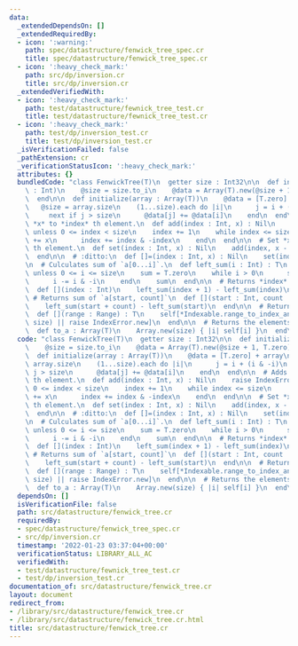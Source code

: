 ```yaml
---
data:
  _extendedDependsOn: []
  _extendedRequiredBy:
  - icon: ':warning:'
    path: spec/datastructure/fenwick_tree_spec.cr
    title: spec/datastructure/fenwick_tree_spec.cr
  - icon: ':heavy_check_mark:'
    path: src/dp/inversion.cr
    title: src/dp/inversion.cr
  _extendedVerifiedWith:
  - icon: ':heavy_check_mark:'
    path: test/datastructure/fewnick_tree_test.cr
    title: test/datastructure/fewnick_tree_test.cr
  - icon: ':heavy_check_mark:'
    path: test/dp/inversion_test.cr
    title: test/dp/inversion_test.cr
  _isVerificationFailed: false
  _pathExtension: cr
  _verificationStatusIcon: ':heavy_check_mark:'
  attributes: {}
  bundledCode: "class FenwickTree(T)\n  getter size : Int32\n\n  def initialize(size\
    \ : Int)\n    @size = size.to_i\n    @data = Array(T).new(@size + 1, T.zero)\n\
    \  end\n\n  def initialize(array : Array(T))\n    @data = [T.zero] + array\n \
    \   @size = array.size\n    (1...size).each do |i|\n      j = i + (i & -i)\n \
    \     next if j > size\n      @data[j] += @data[i]\n    end\n  end\n\n  # Adds\
    \ *x* to *index* th element.\n  def add(index : Int, x) : Nil\n    raise IndexError.new\
    \ unless 0 <= index < size\n    index += 1\n    while index <= size\n      @data[index]\
    \ += x\n      index += index & -index\n    end\n  end\n\n  # Set *x* to *index*\
    \ th element.\n  def set(index : Int, x) : Nil\n    add(index, x - self[index])\n\
    \  end\n\n  # :ditto:\n  def []=(index : Int, x) : Nil\n    set(index, x)\n  end\n\
    \n  # Culculates sum of `a[0...i]`.\n  def left_sum(i : Int) : T\n    raise IndexError.new\
    \ unless 0 <= i <= size\n    sum = T.zero\n    while i > 0\n      sum += @data[i]\n\
    \      i -= i & -i\n    end\n    sum\n  end\n\n  # Returns *index* th element.\n\
    \  def [](index : Int)\n    left_sum(index + 1) - left_sum(index)\n  end\n\n \
    \ # Returns sum of `a[start, count]`\n  def [](start : Int, count : Int) : T\n\
    \    left_sum(start + count) - left_sum(start)\n  end\n\n  # Returns sum of `a[range]`\n\
    \  def [](range : Range) : T\n    self[*Indexable.range_to_index_and_count(range,\
    \ size) || raise IndexError.new]\n  end\n\n  # Returns the elements as an Array.\n\
    \  def to_a : Array(T)\n    Array.new(size) { |i| self[i] }\n  end\nend\n"
  code: "class FenwickTree(T)\n  getter size : Int32\n\n  def initialize(size : Int)\n\
    \    @size = size.to_i\n    @data = Array(T).new(@size + 1, T.zero)\n  end\n\n\
    \  def initialize(array : Array(T))\n    @data = [T.zero] + array\n    @size =\
    \ array.size\n    (1...size).each do |i|\n      j = i + (i & -i)\n      next if\
    \ j > size\n      @data[j] += @data[i]\n    end\n  end\n\n  # Adds *x* to *index*\
    \ th element.\n  def add(index : Int, x) : Nil\n    raise IndexError.new unless\
    \ 0 <= index < size\n    index += 1\n    while index <= size\n      @data[index]\
    \ += x\n      index += index & -index\n    end\n  end\n\n  # Set *x* to *index*\
    \ th element.\n  def set(index : Int, x) : Nil\n    add(index, x - self[index])\n\
    \  end\n\n  # :ditto:\n  def []=(index : Int, x) : Nil\n    set(index, x)\n  end\n\
    \n  # Culculates sum of `a[0...i]`.\n  def left_sum(i : Int) : T\n    raise IndexError.new\
    \ unless 0 <= i <= size\n    sum = T.zero\n    while i > 0\n      sum += @data[i]\n\
    \      i -= i & -i\n    end\n    sum\n  end\n\n  # Returns *index* th element.\n\
    \  def [](index : Int)\n    left_sum(index + 1) - left_sum(index)\n  end\n\n \
    \ # Returns sum of `a[start, count]`\n  def [](start : Int, count : Int) : T\n\
    \    left_sum(start + count) - left_sum(start)\n  end\n\n  # Returns sum of `a[range]`\n\
    \  def [](range : Range) : T\n    self[*Indexable.range_to_index_and_count(range,\
    \ size) || raise IndexError.new]\n  end\n\n  # Returns the elements as an Array.\n\
    \  def to_a : Array(T)\n    Array.new(size) { |i| self[i] }\n  end\nend\n"
  dependsOn: []
  isVerificationFile: false
  path: src/datastructure/fenwick_tree.cr
  requiredBy:
  - spec/datastructure/fenwick_tree_spec.cr
  - src/dp/inversion.cr
  timestamp: '2022-01-23 03:37:04+00:00'
  verificationStatus: LIBRARY_ALL_AC
  verifiedWith:
  - test/datastructure/fewnick_tree_test.cr
  - test/dp/inversion_test.cr
documentation_of: src/datastructure/fenwick_tree.cr
layout: document
redirect_from:
- /library/src/datastructure/fenwick_tree.cr
- /library/src/datastructure/fenwick_tree.cr.html
title: src/datastructure/fenwick_tree.cr
---
```

